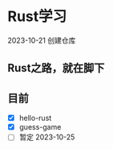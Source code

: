 # Rust学习

2023-10-21 创建仓库

## Rust之路，就在脚下

## 目前

- [x] hello-rust
- [x] guess-game
- [ ] 暂定 2023-10-25
